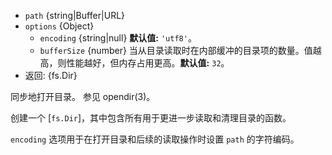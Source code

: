 <!-- YAML
added: v12.12.0
changes:
  - version:
     - v13.1.0
     - v12.16.0
    pr-url: https://github.com/nodejs/node/pull/30114
    description: The `bufferSize` option was introduced.
-->

* `path` {string|Buffer|URL}
* `options` {Object}
  * `encoding` {string|null} **默认值:** `'utf8'`。
  * `bufferSize` {number} 当从目录读取时在内部缓冲的目录项的数量。值越高，则性能越好，但内存占用更高。**默认值:** `32`。
* 返回: {fs.Dir}

同步地打开目录。 
参见 opendir(3)。

创建一个 [`fs.Dir`]，其中包含所有用于更进一步读取和清理目录的函数。

`encoding` 选项用于在打开目录和后续的读取操作时设置 `path` 的字符编码。


